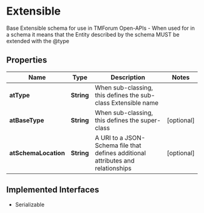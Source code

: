

# Extensible

Base Extensible schema for use in TMForum Open-APIs - When used for in a schema it means that the Entity described by the schema  MUST be extended with the @type

## Properties

| Name | Type | Description | Notes |
|------------ | ------------- | ------------- | -------------|
|**atType** | **String** | When sub-classing, this defines the sub-class Extensible name |  |
|**atBaseType** | **String** | When sub-classing, this defines the super-class |  [optional] |
|**atSchemaLocation** | **String** | A URI to a JSON-Schema file that defines additional attributes and relationships |  [optional] |


## Implemented Interfaces

* Serializable


